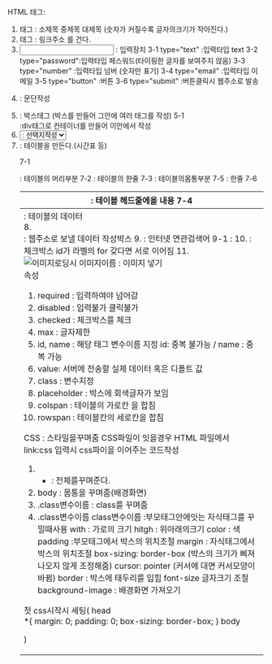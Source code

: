 HTML 
태그:
1. <h>태그 : 소제목 중제목 대제목 (숫자가 커질수록 글자의크기가 작아진다.)
2. <a>태그 : 링크주소 를 건다.
3. <input> : 입력장치
    3-1 type="text"    :입력타입 text
    3-2 type="password":입력타입 페스워드(타이핑한 글자를 보여주지 않음)
    3-3 type="number"  :입력타입 넘버 (숫자만 표기)
    3-4 type="email"   :입력타입 이메일
    3-5 type="button"  :버튼
    3-6 type="submit"  :버튼클릭시 웹주소로 발송
4. <p> : 문단작성
5. <div> : 박스태그 (박스를 만들어 그안에 여러 태그를 작성)
    5-1  <div class="container"> :div태그로 컨테이너를 만들어 이안에서 작성
6. <select> : 선택지를 선택하게 함.
    6-1. : <option> : 선택지작성
7. <table> : 테이블을 만든다.(시간표 등)
 7-1 <thead> : 테이블의 머리부분
    7-2 <tr> : 테이블의 한줄
        7-3<th> : 테이블 헤드줄에올 내용
 7-4 <tbody> : 테이블의몸통부분
    7-5 <tr> : 한줄
        7-6 <td> : 테이블의 데이터   
8. <form> : 웹주소로 보낼 데이터 작성박스
9. <meta> : 인터넷 연관검색어
    9-1 : <meta name="keywords" content="대전,술집,추전.대전술집,술집맛집" />
10. <labal> : 체크박스 id가 라벨의 for 갖다면 서로 이어짐
11.  <img src="이미지이름" alt="이미지로딩시 이미지이름" /> : 이미지 넣기        
속성
1. required : 입력하여야 넘어감
2. disabled : 입력불가 클릭불가
3. checked : 체크박스를 체크  
4. max : 글자제한
5. id, name : 해당 태그 변수이름 지정
   id: 중복 불가능 / name : 중복 가능
6. value: 서버에 전송할 실제 데이터 혹은 디폴트 값   
7. class : 변수지정
8. placeholder : 박스에 회색글자가 보임
9. colspan : 테이블의 가로칸 을 합침
10. rowspan : 테이블칸의 세로칸을 합침 


CSS : 스타일을꾸며줌
CSS파일이 잇을경우 HTML 파일에서 link:css 입력시 css파이을 이어주는 코드작성

1. * : 전체를꾸며준다.
2. body : 몸통을 꾸며줌(배경화면)
3. .class변수이름 : class를 꾸며줌
4. .class변수이름 class변수이름 :부모태그안에잇는 자식태그를 꾸밀때사용
with : 가로의 크기
hitgh : 위아래의크기
color : 색
padding :부모태그에서 박스의 위치조절
margin : 자식태그에서 박스의 위치조절
box-sizing: border-box (박스의 크기가 삐져나오지 않게 조정해줌)
cursor: pointer  (커서에 대면 커서모양이 바뀜)
border : 박스에 태두리를 입힘
font-size 글자크기 조절
background-image : 배경화면 가져오기

첫 css시작시 세팅(
head  
*{
            margin: 0;
            padding: 0;
            box-sizing: border-box;
        }
body      
<div class="container"></div> 
)
